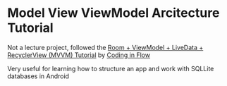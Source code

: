 # Model View ViewModel Arcitecture Tutorial
Not a lecture project, followed the [Room + ViewModel + LiveData + RecyclerView (MVVM) Tutorial](https://www.youtube.com/playlist?list=PLrnPJCHvNZuDihTpkRs6SpZhqgBqPU118&fbclid=IwAR00OX_StwGhryZXHzbG_dZAl-pQ6XoGLlP9glbANOLM5FicaN8vKbVM6xI) by [Coding in Flow](https://www.youtube.com/channel/UC_Fh8kvtkVPkeihBs42jGcA)

Very useful for learning how to structure an app and work with SQLLite databases in Android